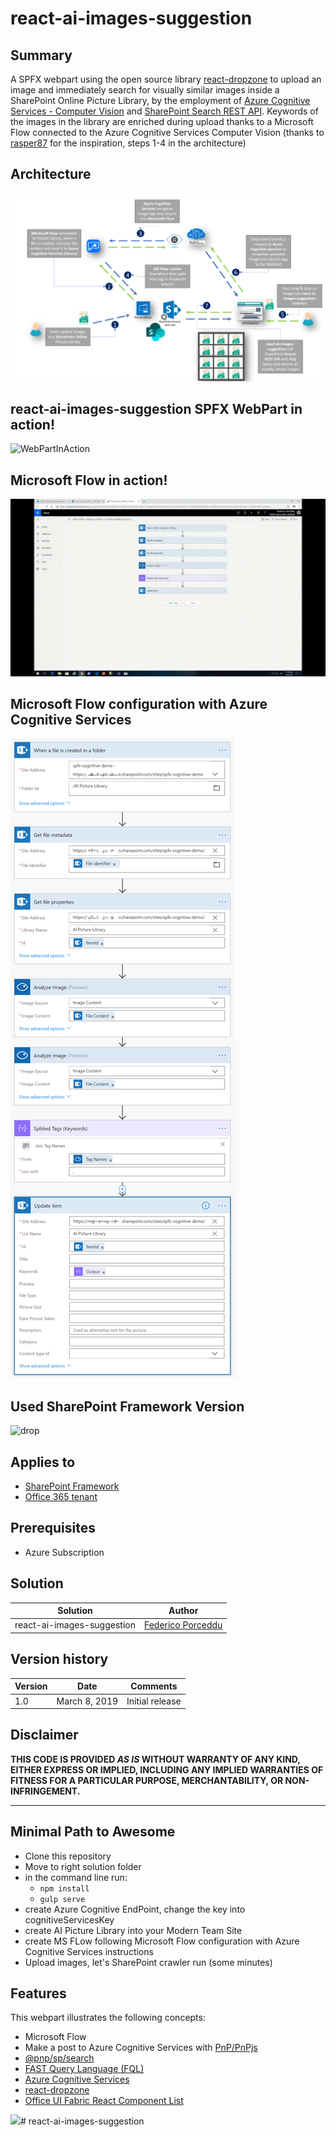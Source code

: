 # react-ai-images-suggestion

## Summary
A SPFX webpart using the open source library [react-dropzone](https://github.com/react-dropzone/react-dropzone) to upload an image and immediately search for visually similar images inside a SharePoint Online Picture Library, by the employment of [Azure Cognitive Services - Computer Vision](https://azure.microsoft.com/en-us/services/cognitive-services/computer-vision/) and [SharePoint Search REST API](https://docs.microsoft.com/en-us/sharepoint/dev/general-development/sharepoint-search-rest-api-overview). 
Keywords of the images in the library are enriched during upload thanks to a Microsoft Flow connected to the Azure Cognitive Services Computer Vision (thanks to [rasper87](https://rasper87.wordpress.com/2018/05/11/sharepoint-auto-tagging-with-ai-and-flow/) for the inspiration, steps 1-4 in the architecture)


## Architecture
![Architecture](./assets/react-ai-images-suggestion.png)

## react-ai-images-suggestion SPFX WebPart in action!
![WebPartInAction](./assets/react-ai-images-suggestion-spfx-webpart-action.gif)

## Microsoft Flow in action!
![FlowInAction](./assets/flow-cognitive-documentlibrary.gif)

## Microsoft Flow configuration with Azure Cognitive Services
![Flow](./assets/flow-azure-cognitive-sharepoint-tags.png)

## Used SharePoint Framework Version 
![drop](https://camo.githubusercontent.com/76987ab657772dcca5321aba68f3ee6b993fd651/68747470733a2f2f696d672e736869656c64732e696f2f62616467652f535046782d312e372e312d677265656e2e737667)

## Applies to

* [SharePoint Framework](https://dev.office.com/sharepoint)
* [Office 365 tenant](https://dev.office.com/sharepoint/docs/spfx/set-up-your-development-environment)

## Prerequisites
 
* Azure Subscription

## Solution

Solution|Author
--------|---------
react-ai-images-suggestion | [Federico Porceddu](https://www.federicoporceddu.com)

## Version history

Version|Date|Comments
-------|----|--------
1.0|March 8, 2019|Initial release

## Disclaimer
**THIS CODE IS PROVIDED *AS IS* WITHOUT WARRANTY OF ANY KIND, EITHER EXPRESS OR IMPLIED, INCLUDING ANY IMPLIED WARRANTIES OF FITNESS FOR A PARTICULAR PURPOSE, MERCHANTABILITY, OR NON-INFRINGEMENT.**

---

## Minimal Path to Awesome

- Clone this repository
- Move to right solution folder 
- in the command line run:
  - `npm install`
  - `gulp serve`
- create Azure Cognitive EndPoint, change the key into cognitiveServicesKey 
- create AI Picture Library into your Modern Team Site
- create MS FLow following Microsoft Flow configuration with Azure Cognitive Services instructions
- Upload images, let's SharePoint crawler run (some minutes)


## Features
This webpart illustrates the following concepts:

- Microsoft Flow
- Make a post to Azure Cognitive Services with [PnP/PnPjs](https://github.com/pnp/pnpjs)
- [@pnp/sp/search](https://github.com/pnp/pnpjs/blob/dev/packages/sp/docs/search.md)
- [FAST Query Language (FQL)](https://docs.microsoft.com/en-us/sharepoint/dev/general-development/fast-query-language-fql-syntax-reference)
- [Azure Cognitive Services](https://azure.microsoft.com/en-us/services/cognitive-services/computer-vision/)
- [react-dropzone](https://github.com/react-dropzone/react-dropzone)
- [Office UI Fabric React Component List](https://developer.microsoft.com/en-us/fabric#/components/list#Variants)

<img src="https://telemetry.sharepointpnp.com/sp-dev-solutions/solutions/TimeAway" /># react-ai-images-suggestion
